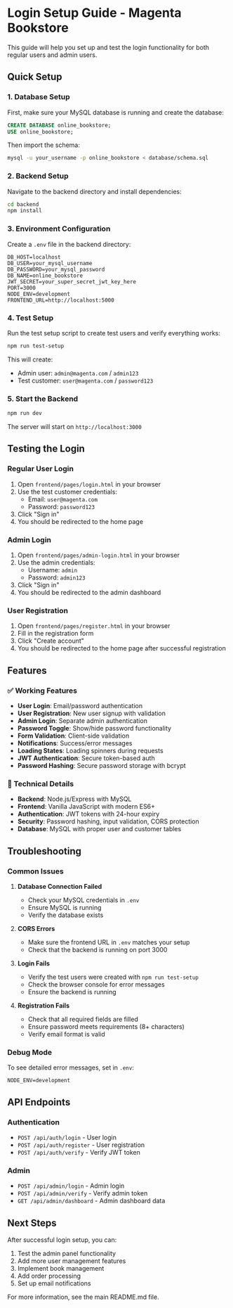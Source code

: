 # Login Setup Guide - Magenta Bookstore

This guide will help you set up and test the login functionality for both regular users and admin users.

## Quick Setup

### 1. Database Setup
First, make sure your MySQL database is running and create the database:

```sql
CREATE DATABASE online_bookstore;
USE online_bookstore;
```

Then import the schema:
```bash
mysql -u your_username -p online_bookstore < database/schema.sql
```

### 2. Backend Setup
Navigate to the backend directory and install dependencies:

```bash
cd backend
npm install
```

### 3. Environment Configuration
Create a `.env` file in the backend directory:

```env
DB_HOST=localhost
DB_USER=your_mysql_username
DB_PASSWORD=your_mysql_password
DB_NAME=online_bookstore
JWT_SECRET=your_super_secret_jwt_key_here
PORT=3000
NODE_ENV=development
FRONTEND_URL=http://localhost:5000
```

### 4. Test Setup
Run the test setup script to create test users and verify everything works:

```bash
npm run test-setup
```

This will create:
- Admin user: `admin@magenta.com` / `admin123`
- Test customer: `user@magenta.com` / `password123`

### 5. Start the Backend
```bash
npm run dev
```

The server will start on `http://localhost:3000`

## Testing the Login

### Regular User Login
1. Open `frontend/pages/login.html` in your browser
2. Use the test customer credentials:
   - Email: `user@magenta.com`
   - Password: `password123`
3. Click "Sign in"
4. You should be redirected to the home page

### Admin Login
1. Open `frontend/pages/admin-login.html` in your browser
2. Use the admin credentials:
   - Username: `admin`
   - Password: `admin123`
3. Click "Sign in"
4. You should be redirected to the admin dashboard

### User Registration
1. Open `frontend/pages/register.html` in your browser
2. Fill in the registration form
3. Click "Create account"
4. You should be redirected to the home page after successful registration

## Features

### ✅ Working Features
- **User Login**: Email/password authentication
- **User Registration**: New user signup with validation
- **Admin Login**: Separate admin authentication
- **Password Toggle**: Show/hide password functionality
- **Form Validation**: Client-side validation
- **Notifications**: Success/error messages
- **Loading States**: Loading spinners during requests
- **JWT Authentication**: Secure token-based auth
- **Password Hashing**: Secure password storage with bcrypt

### 🔧 Technical Details
- **Backend**: Node.js/Express with MySQL
- **Frontend**: Vanilla JavaScript with modern ES6+
- **Authentication**: JWT tokens with 24-hour expiry
- **Security**: Password hashing, input validation, CORS protection
- **Database**: MySQL with proper user and customer tables

## Troubleshooting

### Common Issues

1. **Database Connection Failed**
   - Check your MySQL credentials in `.env`
   - Ensure MySQL is running
   - Verify the database exists

2. **CORS Errors**
   - Make sure the frontend URL in `.env` matches your setup
   - Check that the backend is running on port 3000

3. **Login Fails**
   - Verify the test users were created with `npm run test-setup`
   - Check the browser console for error messages
   - Ensure the backend is running

4. **Registration Fails**
   - Check that all required fields are filled
   - Ensure password meets requirements (8+ characters)
   - Verify email format is valid

### Debug Mode
To see detailed error messages, set in `.env`:
```env
NODE_ENV=development
```

## API Endpoints

### Authentication
- `POST /api/auth/login` - User login
- `POST /api/auth/register` - User registration
- `POST /api/auth/verify` - Verify JWT token

### Admin
- `POST /api/admin/login` - Admin login
- `POST /api/admin/verify` - Verify admin token
- `GET /api/admin/dashboard` - Admin dashboard data

## Next Steps

After successful login setup, you can:
1. Test the admin panel functionality
2. Add more user management features
3. Implement book management
4. Add order processing
5. Set up email notifications

For more information, see the main README.md file. 